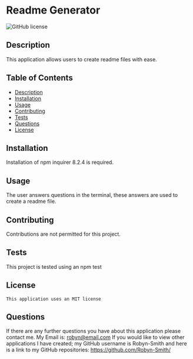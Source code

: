 # Readme Generator
![GitHub license](https://img.shields.io/badge/license-MIT-blue.svg)

  ## Description
  This application allows users to create readme files with ease.

  ## Table of Contents
  + [Description](#description)
  + [Installation](#installation)
  + [Usage](#usage)
  + [Contributing](#contributing)
  + [Tests](#tests)
  + [Questions](#questions)
  + [License](#license)

  ## Installation
  Installation of npm inquirer 8.2.4 is required.


  ## Usage
  The user answers questions in the terminal, these answers are used to create a readme file.


  ## Contributing
  Contributions are not permitted for this project.


  ## Tests
  This project is tested using an npm test


  ## License 
    This application uses an MIT license


  ## Questions
  If there are any further questions you have about this application please contact me. 
  My Email is: robyn@email.com
  If you would like to view other applications I have created; my GitHub username is Robyn-Smith and here is a link to my GitHub repositories: https://github.com/Robyn-Smith/